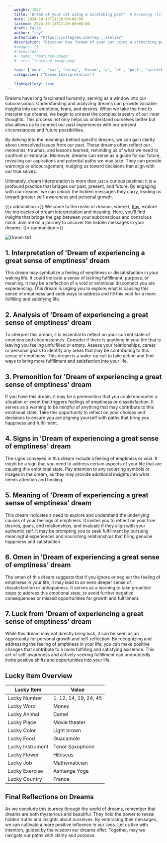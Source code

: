 ```yaml
---
    weight: 1567
    title: "Dream of your cat using a scratching post"  # Assuming 'title' column exists
    date: 2024-10-13T11:29:00+08:00
    lastmod: 2024-10-13T11:29:00+08:00
    draft: false
    author: "ray"
    authorLink: "https://instagram.com/ray._.atelier"
    description: "Discover how 'Dream of your cat using a scratching post' can interpret your future and uncover its significant meanings in your life."
    #images: []
    #resources:
    #- name: "featured-image"
    #  src: "featured-image.png"
    
    tags: ['your', 'cat', 'using', 'Dream', 'a', 'of', 'post', 'scratching']
    categories: ["Dream Interpretation"]
    
    lightgallery: true
---
```

    
Dreams have long fascinated humanity, serving as a window into our subconscious. Understanding and analyzing dreams can provide valuable insights into our emotions, fears, and desires. When we take the time to interpret our dreams, we begin to unravel the complex tapestry of our inner thoughts. This process not only helps us understand ourselves better but also allows us to connect our past experiences with our present circumstances and future possibilities.

By delving into the meanings behind specific dreams, we can gain clarity about unresolved issues from our past. These dreams often reflect our memories, traumas, and lessons learned, reminding us of what we need to confront or embrace. Moreover, dreams can serve as a guide for our future, revealing our aspirations and potential paths we may take. They can provide warnings or encouragement, nudging us toward decisions that align with our true selves.

Ultimately, dream interpretation is more than just a curious pastime; it is a profound practice that bridges our past, present, and future. By engaging with our dreams, we can unlock the hidden messages they carry, leading us toward greater self-awareness and personal growth.

{{< admonition >}}
Welcome to the realm of dreams, where I, [Ray](https://instagram.com/ray._.atelier), explore the intricacies of dream interpretation and meaning. Here, you’ll find insights that bridge the gap between your subconscious and conscious mind. Join me on a journey to uncover the hidden messages in your dreams.
{{< /admonition >}}

![Dream Grl](https://cdn.pixabay.com/photo/2017/11/02/03/35/gothic-2910057_1280.jpg "Dream Grl")

## 1. Interpretation of 'Dream of experiencing a great sense of emptiness' dream
 This dream may symbolize a feeling of emptiness or dissatisfaction in your waking life. It could indicate a sense of lacking fulfillment, purpose, or meaning. It may be a reflection of a void or emotional disconnect you are experiencing. This dream is urging you to explore what is causing this sense of emptiness and seek ways to address and fill this void for a more fulfilling and satisfying life.

## 2. Analysis of 'Dream of experiencing a great sense of emptiness' dream
 To interpret this dream, it is essential to reflect on your current state of emotions and circumstances. Consider if there is anything in your life that is leaving you feeling unfulfilled or empty. Assess your relationships, career, or personal goals to identify any areas that may be contributing to this sense of emptiness. This dream is a wake-up call to take action and find ways to bring more fulfillment and satisfaction into your life.

## 3. Premonition for 'Dream of experiencing a great sense of emptiness' dream
 If you have this dream, it may be a premonition that you could encounter a situation or event that triggers feelings of emptiness or dissatisfaction. It serves as a warning to be mindful of anything that may contribute to this emotional state. Take this opportunity to reflect on your choices and decisions to ensure you are aligning yourself with paths that bring you happiness and fulfillment.

## 4. Signs in 'Dream of experiencing a great sense of emptiness' dream
 The signs conveyed in this dream include a feeling of emptiness or void. It might be a sign that you need to address certain aspects of your life that are causing this emotional state. Pay attention to any recurring symbols or images in the dream, as they may provide additional insights into what needs attention and healing.

## 5. Meaning of 'Dream of experiencing a great sense of emptiness' dream
 This dream indicates a need to explore and understand the underlying causes of your feelings of emptiness. It invites you to reflect on your true desires, goals, and relationships, and evaluate if they align with your authentic self. It may be prompting you to seek fulfillment by pursuing meaningful experiences and nourishing relationships that bring genuine happiness and satisfaction.

## 6. Omen in 'Dream of experiencing a great sense of emptiness' dream
 The omen of this dream suggests that if you ignore or neglect the feeling of emptiness in your life, it may lead to an even deeper sense of dissatisfaction or unhappiness. It serves as a warning to take proactive steps to address this emotional state, to avoid further negative consequences or missed opportunities for growth and fulfillment.

## 7. Luck from 'Dream of experiencing a great sense of emptiness' dream
 While this dream may not directly bring luck, it can be seen as an opportunity for personal growth and self-reflection. By recognizing and addressing the feeling of emptiness in your life, you can make positive changes that contribute to a more fulfilling and satisfying existence. This act of self-awareness and actively seeking fulfillment can undoubtedly invite positive shifts and opportunities into your life.

## Lucky Item Overview
| Lucky Item          | Value              |
|---------------|--------------------|
| Lucky Number        | 1, 12, 14, 19, 24, 45  |
| Lucky Word          | Money |
| Lucky Animal        | Camel |
| Lucky Place         | Movie theater     |
| Lucky Color         | Light brown     |
| Lucky Food          | Guacamole      |
| Lucky Instrument    | Tenor Saxophone |
| Lucky Flower        | Hibiscus    |
| Lucky Job           | Mathematician       |
| Lucky Exercise      | Ashtanga Yoga  |
| Lucky Country       | France    |


##  Final Reflections on Dreams

As we conclude this journey through the world of dreams, remember that dreams are both mysterious and beautiful. They hold the power to reveal hidden truths and insights about ourselves. By embracing their messages, we can cultivate a more positive influence in our lives. Let us live with intention, guided by the wisdom our dreams offer. Together, may we navigate our paths with clarity and purpose.
